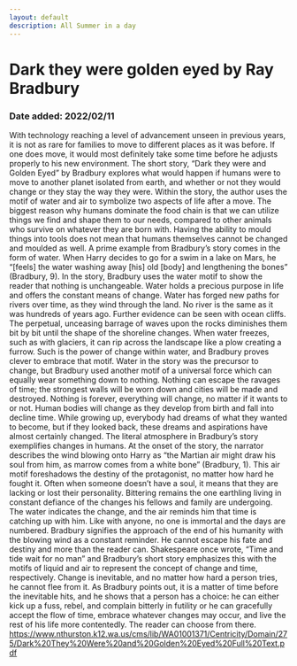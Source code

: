 ```yaml
---
layout: default
description: All Summer in a day
---
```

# Dark they were golden eyed by Ray Bradbury
### Date added: 2022/02/11

With technology reaching a level of advancement unseen in previous years, it is not as rare for families to move to different places as it was before. If one does move, it would most definitely take some time before he adjusts properly to his new environment. The short story, “Dark they were and Golden Eyed” by Bradbury explores what would happen if humans were to move to another planet isolated from earth, and whether or not they would change or they stay the way they were. Within the story, the author uses the motif of water and air to symbolize two aspects of life after a move.
The biggest reason why humans dominate the food chain is that we can utilize things we find and shape them to our needs, compared to other animals who survive on whatever they are born with. Having the ability to mould things into tools does not mean that humans themselves cannot be changed and moulded as well. A prime example from Bradbury’s story comes in the form of water. When Harry decides to go for a swim in a lake on Mars, he “[feels] the water washing away [his] old [body] and lengthening the bones”  (Bradbury, 9). In the story, Bradbury uses the water motif to show the reader that nothing is unchangeable. Water holds a precious purpose in life and offers the constant means of change. Water has forged new paths for rivers over time, as they wind through the land. No river is the same as it was hundreds of years ago. Further evidence can be seen with ocean cliffs. The perpetual, unceasing barrage of waves upon the rocks diminishes them bit by bit until the shape of the shoreline changes. When water freezes, such as with glaciers, it can rip across the landscape like a plow creating a furrow. Such is the power of change within water, and Bradbury proves clever to embrace that motif. Water in the story was the precursor to change, but Bradbury used another motif of a universal force which can equally wear something down to nothing. 
Nothing can escape the ravages of time; the strongest walls will be worn down and cities will be made and destroyed. Nothing is forever, everything will change, no matter if it wants to or not. Human bodies will change as they develop from birth and fall into decline time. While growing up, everybody had dreams of what they wanted to become, but if they looked back, these dreams and aspirations have almost certainly changed. The literal atmosphere in Bradbury’s story exemplifies changes in humans. At the onset of the story, the narrator describes the wind blowing onto Harry as “the Martian air might draw his soul from him, as marrow comes from a white bone”  (Bradbury, 1). This air motif foreshadows the destiny of the protagonist, no matter how hard he fought it. Often when someone doesn’t have a soul, it means that they are lacking or lost their personality. Bittering remains the one earthling living in constant defiance of the changes his fellows and family are undergoing. The water indicates the change, and the air reminds him that time is catching up with him. Like with anyone, no one is immortal and the days are numbered. Bradbury signifies the approach of the end of his humanity with the blowing wind as a constant reminder. He cannot escape his fate and destiny and more than the reader can. 
	Shakespeare once wrote, “Time and tide wait for no man” and Bradbury’s short story emphasizes this with the motifs of liquid and air to represent the concept of change and time, respectively. Change is inevitable, and no matter how hard a person tries, he cannot flee from it. As Bradbury points out, it is a matter of time before the inevitable hits, and he shows that a person has a choice: he can either kick up a fuss, rebel, and complain bitterly in futility or he can gracefully accept the flow of time, embrace whatever changes may occur, and live the rest of his life more contentedly. The reader can choose from there.
	https://www.nthurston.k12.wa.us/cms/lib/WA01001371/Centricity/Domain/275/Dark%20They%20Were%20and%20Golden%20Eyed%20Full%20Text.pdf
